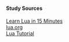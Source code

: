 #### Study Sources
[Learn Lua in 15 Minutes](http://tylerneylon.com/a/learn-lua/)</br>
[lua.org](https://www.lua.org/start.html)</br>
[Lua Tutorial](https://www.youtube.com/watch?v=iMacxZQMPXs)
